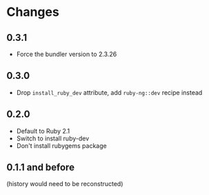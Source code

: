 Changes
=======

0.3.1
-----

- Force the bundler version to 2.3.26

0.3.0
-----

 - Drop `install_ruby_dev` attribute, add `ruby-ng::dev` recipe instead

0.2.0
-----

 - Default to Ruby 2.1
 - Switch to install ruby-dev
 - Don't install rubygems package


0.1.1 and before
----------------
(history would need to be reconstructed)
